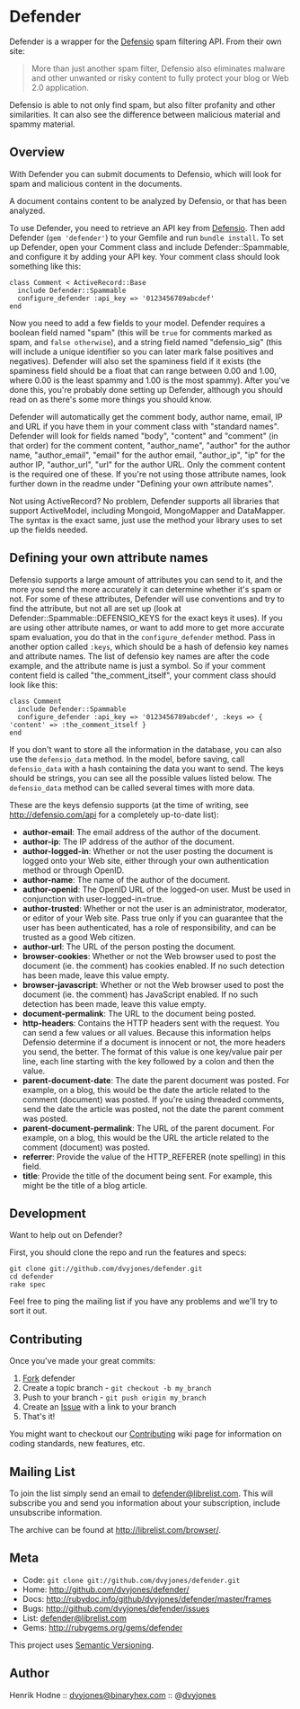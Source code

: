 Defender
========

Defender is a wrapper for the [Defensio][0] spam filtering API. From
their own site:

> More than just another spam filter, Defensio also eliminates malware
> and other unwanted or risky content to fully protect your blog or Web
> 2.0 application.

Defensio is able to not only find spam, but also filter profanity and
other similarities. It can also see the difference between malicious
material and spammy material.


Overview
--------

With Defender you can submit documents to Defensio, which will look for
spam and malicious content in the documents.

A document contains content to be analyzed by Defensio, or that has been
analyzed.

To use Defender, you need to retrieve an API key from
[Defensio][4]. Then add Defender (`gem 'defender'`) to your Gemfile and run
`bundle install`. To set up Defender, open your Comment class and include
Defender::Spammable, and configure it by adding your API key. Your comment
class should look something like this:

    class Comment < ActiveRecord::Base
      include Defender::Spammable
      configure_defender :api_key => '0123456789abcdef'
    end

Now you need to add a few fields to your model. Defender requires a boolean
field named "spam" (this will be `true` for comments marked as spam, and
`false otherwise`), and a string field named "defensio_sig" (this will include
a unique identifier so you can later mark false positives and negatives).
Defender will also set the spaminess field if it exists (the spaminess field
should be a float that can range between 0.00 and 1.00, where 0.00 is the
least spammy and 1.00 is the most spammy). After you've done this, you're
probably done setting up Defender, although you should read on as there's some
more things you should know.

Defender will automatically get the comment body, author name, email, IP and
URL if you have them in your comment class with "standard names". Defender
will look for fields named "body", "content" and "comment" (in that order) for
the comment content, "author_name", "author" for the author name,
"author_email", "email" for the author email, "author_ip", "ip" for the author
IP, "author_url", "url" for the author URL. Only the comment content is the
required one of these. If you're not using those attribute names, look further
down in the readme under "Defining your own attribute names".

Not using ActiveRecord? No problem, Defender supports all libraries that
support ActiveModel, including Mongoid, MongoMapper and DataMapper. The syntax
is the exact same, just use the method your library uses to set up the fields
needed.


Defining your own attribute names
---------------------------------

Defensio supports a large amount of attributes you can send to it, and the 
more you send the more accurately it can determine whether it's spam or not.
For some of these attributes, Defender will use conventions and try to find
the attribute, but not all are set up (look at 
Defender::Spammable::DEFENSIO_KEYS for the exact keys it uses). If you are 
using other attribute names, or want to add more to get more accurate spam
evaluation, you do that in the `configure_defender` method. Pass in another
option called `:keys`, which should be a hash of defensio key names and
attribute names. The list of defensio key names are after the code example,
and the attribute name is just a symbol. So if your comment content field is
called "the_comment_itself", your comment class should look like this:

    class Comment
      include Defender::Spammable
      configure_defender :api_key => '0123456789abcdef', :keys => { 'content' => :the_comment_itself }
    end

If you don't want to store all the information in the database, you can also
use the `defensio_data` method. In the model, before saving, call
`defensio_data` with a hash containing the data you want to send. The keys
should be strings, you can see all the possible values listed below. The
`defensio_data` method can be called several times with more data.

These are the keys defensio supports (at the time of writing, see
http://defensio.com/api for a completely up-to-date list):

* **author-email**: The email address of the author of the document.
* **author-ip**: The IP address of the author of the document.
* **author-logged-in**: Whether or not the user posting the document is logged
    onto your Web site, either through your own authentication method or
    through OpenID.
* **author-name**: The name of the author of the document.
* **author-openid**: The OpenID URL of the logged-on user. Must be used in
    conjunction with user-logged-in=true.
* **author-trusted**: Whether or not the user is an administrator, moderator,
    or editor of your Web site. Pass true only if you can guarantee that the
    user has been authenticated, has a role of responsibility, and can be
    trusted as a good Web citizen.
* **author-url**: The URL of the person posting the document.
* **browser-cookies**: Whether or not the Web browser used to post the
    document (ie. the comment) has cookies enabled. If no such detection has
    been made, leave this value empty.
* **browser-javascript**: Whether or not the Web browser used to post the
    document (ie. the comment) has JavaScript enabled. If no such detection
    has been made, leave this value empty.
* **document-permalink**: The URL to the document being posted.
* **http-headers**: Contains the HTTP headers sent with the request. You can
    send a few values or all values. Because this information helps Defensio
    determine if a document is innocent or not, the more headers you send, the
    better. The format of this value is one key/value pair per line, each line
    starting with the key followed by a colon and then the value.
* **parent-document-date**: The date the parent document was posted. For
    example, on a blog, this would be the date the article related to the
    comment (document) was posted. If you're using threaded comments, send the
    date the article was posted, not the date the parent comment was posted.
* **parent-document-permalink**: The URL of the parent document. For example,
    on a blog, this would be the URL the article related to the comment
    (document) was posted.
* **referrer**: Provide the value of the HTTP_REFERER (note spelling) in this
    field.
* **title**: Provide the title of the document being sent. For example, this
    might be the title of a blog article.


Development
-----------

Want to help out on Defender?

First, you should clone the repo and run the features and specs:

    git clone git://github.com/dvyjones/defender.git
    cd defender
    rake spec

Feel free to ping the mailing list if you have any problems and we'll
try to sort it out.


Contributing
------------

Once you've made your great commits:

1. [Fork][1] defender
2. Create a topic branch - `git checkout -b my_branch`
3. Push to your branch - `git push origin my_branch`
4. Create an [Issue][2] with a link to your branch
5. That's it!

You might want to checkout our [Contributing][cb] wiki page for
information on coding standards, new features, etc.


Mailing List
------------

To join the list simply send an email to <defender@librelist.com>. This
will subscribe you and send you information about your subscription,
include unsubscribe information.

The archive can be found at <http://librelist.com/browser/>.


Meta
----

* Code: `git clone git://github.com/dvyjones/defender.git`
* Home: <http://github.com/dvyjones/defender/>
* Docs: <http://rubydoc.info/github/dvyjones/defender/master/frames>
* Bugs: <http://github.com/dvyjones/defender/issues>
* List: <defender@librelist.com>
* Gems: <http://rubygems.org/gems/defender>

This project uses [Semantic Versioning][sv].


Author
------

Henrik Hodne :: <dvyjones@binaryhex.com> :: @[dvyjones][5]

[0]: http://defensio.com
[1]: http://help.github.com/forking/
[2]: http://github.com/dvyjones/defender/issues
[3]: http://defensio.com/api
[4]: http://defensio.com/signup/
[5]: http://twitter.com/dvyjones
[sv]: http://semver.org
[cb]: http://wiki.github.com/dvyjones/defender/contributing
